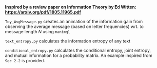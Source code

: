 **Inspired by a review paper on Information Theory by Ed Witten: https://arxiv.org/pdf/1805.11965.pdf**

`Toy_AvgMessage.py` creates an animation of the information gain from observing the average message (based on letter frequencies) wrt. to message length $N$ using `manimgl`

`text_entropy.py` calculates the information entropy of any text

`conditional_entropy.py` calculates the conditional entropy, joint entropy, and mutual information for a probability matrix. An example inspired from `Sec 2.2` is provided.

